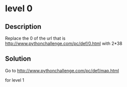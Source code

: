 # level 0 
## Description

Replace the 0 of the url that is http://www.pythonchallenge.com/pc/def/0.html with 2*38 

## Solution
Go to 
http://www.pythonchallenge.com/pc/def/map.html

for level 1